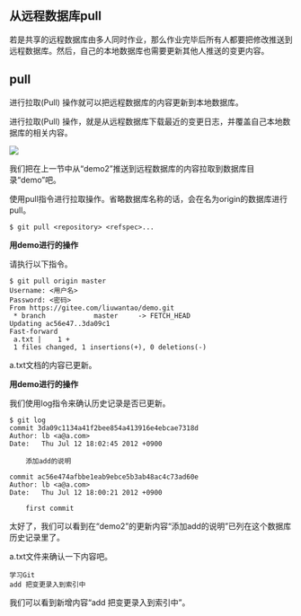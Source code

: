 ## 从远程数据库pull

若是共享的远程数据库由多人同时作业，那么作业完毕后所有人都要把修改推送到远程数据库。然后，自己的本地数据库也需要更新其他人推送的变更内容。

## pull

进行拉取(Pull) 操作就可以把远程数据库的内容更新到本地数据库。

进行拉取(Pull) 操作，就是从远程数据库下载最近的变更日志，并覆盖自己本地数据库的相关内容。

![](https://backlog.com/git-tutorial/cn/img/post/intro/capture_intro3_3_1.png)

我们把在上一节中从“demo2”推送到远程数据库的内容拉取到数据库目录“demo”吧。

使用pull指令进行拉取操作。省略数据库名称的话，会在名为origin的数据库进行pull。

```
$ git pull <repository> <refspec>...
```

**用demo进行的操作**

请执行以下指令。

```
$ git pull origin master
Username: <用户名>
Password: <密码>
From https://gitee.com/liuwantao/demo.git
 * branch            master     -> FETCH_HEAD
Updating ac56e47..3da09c1
Fast-forward
 a.txt |    1 +
 1 files changed, 1 insertions(+), 0 deletions(-)
```

a.txt文档的内容已更新。

**用demo进行的操作**

我们使用log指令来确认历史记录是否已更新。

```
$ git log
commit 3da09c1134a41f2bee854a413916e4ebcae7318d
Author: lb <a@a.com>
Date:   Thu Jul 12 18:02:45 2012 +0900

    添加add的说明

commit ac56e474afbbe1eab9ebce5b3ab48ac4c73ad60e
Author: lb <a@a.com>
Date:   Thu Jul 12 18:00:21 2012 +0900

    first commit

```

太好了，我们可以看到在“demo2”的更新内容“添加add的说明”已列在这个数据库历史记录里了。

a.txt文件来确认一下内容吧。

```
学习Git
add 把变更录入到索引中
```

我们可以看到新增内容“add 把变更录入到索引中”。